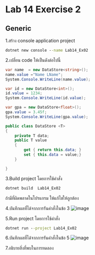 # Lab 14 Exercise 2

## Generic

1.สร้าง console application project

```cmd
dotnet new console --name Lab14_Ex02
```

2.เปลี่ยน code ให้เป็นดังต่อไปนี้

```cs
var name  = new DataStore<string>();
name.value ="Name LName";
System.Console.WriteLine(name.value);

var id = new DataStore<int>();
id.value = 1234;
System.Console.WriteLine(id.value);

var gpa = new DataStore<float>();
gpa.value = 3.45f;
System.Console.WriteLine(gpa.value);  

public class DataStore <T>
{
    private T data;
    public T value
    {
        get { return this.data; }
        set { this.data = value;}
    }

}
```

3.Build project โดยการใช้คำสั่ง

```cmd
dotnet build  Lab14_Ex02
```

ถ้ามีที่ผิดพลาดในโปรแกรม ให้แก้ไขให้ถูกต้อง

4.บันทึกผลที่ได้จากการรันคำสั่งในข้อ 3
![image](https://github.com/AnchisaPhetnoi/03376836-OOP-2566-Lab-14/assets/144197034/c5d1ed35-d464-431e-8e7c-a1daea3c0df3)

5.Run project โดยการใช้คำสั่ง

```cmd
dotnet run --project Lab14_Ex02
```

6.บันทึกผลที่ได้จากการรันคำสั่งในข้อ 5
![image](https://github.com/AnchisaPhetnoi/03376836-OOP-2566-Lab-14/assets/144197034/541ad6f5-4d1c-4d35-b396-cac1f6288607)

7.อธิบายสิ่งที่พบในการทดลอง
